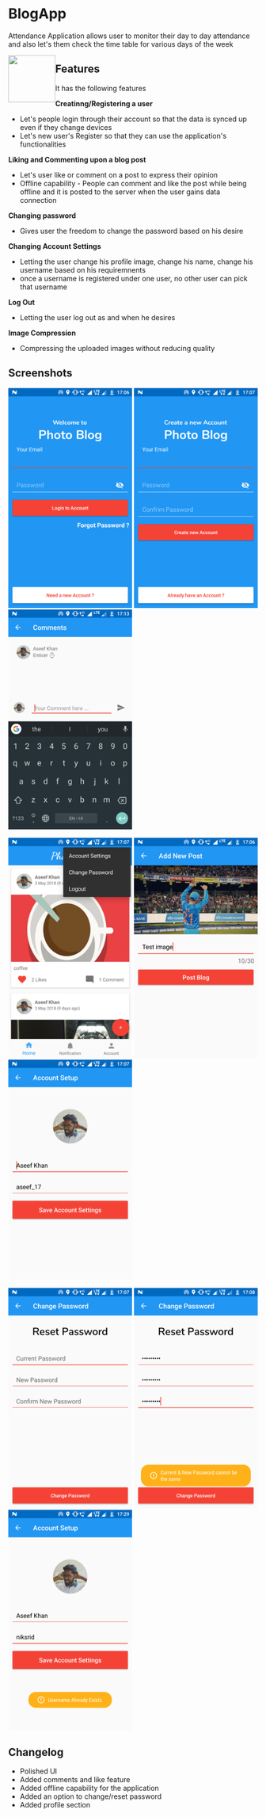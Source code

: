# BlogApp

Attendance Application allows user to monitor their day to day attendance and also let's them check the time table for various days of the week

<img src="/blob/master/app/src/main/res/mipmap-xxxhdpi/ic_launcher.png" align="left" height="95" width="95">

## Features

It has the following features


<b>Creatinng/Registering a user</b>
* Let's people login through their account so that the data is synced up even if they change devices
* Let's new user's Register so that they can use the application's functionalities

<b>Liking and Commenting upon a blog post</b>
* Let's user like or comment on a post to express their opinion
* Offline capability - People can comment and like the post while being offline and it is posted to the server when the user gains data connection

<b>Changing password</b>
* Gives user the freedom to change the password based on his desire

<b>Changing Account Settings</b>
* Letting the user change his profile image, change his name, change his username based on his requiremnents
* once a username is registered under one user, no other user can pick that username

<b>Log Out</b>
* Letting the user log out as and when he desires 

<b>Image Compression</b>
* Compressing the uploaded images without reducing quality 

## Screenshots

<p>
  <img src="/Screenshots/1.png" width="250"/>
  <img src="/Screenshots/2.png" width="250"/>
  <img src="/Screenshots/8.png" width="250"/>
</p>

<p>
  <img src="/Screenshots/3.png" width="250"/>
  <img src="/Screenshots/4.png" width="250"/>
  <img src="/Screenshots/5.png" width="250"/>
</p>

<p>
  <img src="/Screenshots/6.png" width="250"/>
  <img src="/Screenshots/7.png" width="250"/>
  <img src="/Screenshots/9.png" width="250"/>
</p>
    
## Changelog

- Polished UI
- Added comments and like feature
- Added offline capability for the application
- Added an option to change/reset password
- Added profile section
